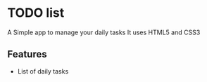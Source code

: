 # TODO list

A Simple app to manage your daily tasks
It uses HTML5 and CSS3

## Features

- List of daily tasks
